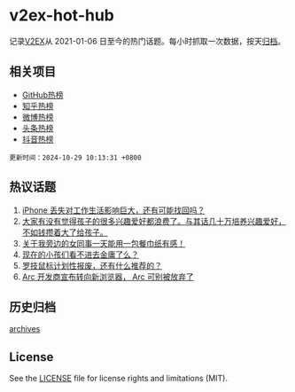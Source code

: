 # v2ex-hot-hub

 记录[V2EX](https://www.v2ex.com/)从 2021-01-06 日至今的热门话题。每小时抓取一次数据，按天[归档](archives)。
 
 ## 相关项目

- [GitHub热榜](https://github.com/snaildev/github-hot-hub)
- [知乎热榜](https://github.com/snaildev/zhihu-hot-hub)
- [微博热榜](https://github.com/snaildev/weibo-hot-hub)
- [头条热榜](https://github.com/snaildev/toutiao-hot-hub)
- [抖音热榜](https://github.com/snaildev/douyin-hot-hub)


 `更新时间：2024-10-29 10:13:31 +0800`

## 热议话题

1. [iPhone 丢失对工作生活影响巨大，还有可能找回吗？](https://www.v2ex.com/t/1084146)
1. [大家有没有觉得孩子的很多兴趣爱好都浪费了。与其话几十万培养兴趣爱好，不如钱攒着大了给孩子。](https://www.v2ex.com/t/1084248)
1. [关于我旁边的女同事一天能用一包餐巾纸有感！](https://www.v2ex.com/t/1084471)
1. [现在的小孩们看不进去金庸了么？](https://www.v2ex.com/t/1084381)
1. [罗技鼠标计划性报废，还有什么推荐的？](https://www.v2ex.com/t/1084151)
1. [Arc 开发商宣布转向新浏览器， Arc 可别被放弃了](https://www.v2ex.com/t/1084157)

## 历史归档

[archives](archives)

## License

See the [LICENSE](LICENSE) file for license rights and limitations (MIT).
